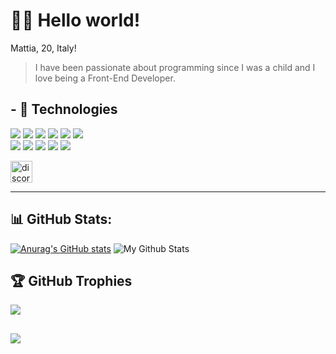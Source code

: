 <h1>🙋‍♂️ Hello world!</h1>

Mattia, 20, Italy!

> I have been passionate about programming since I was a child and I love being a Front-End Developer.

## - 🧠 Technologies
[![](https://skillicons.dev/icons?i=html)](https://mattiawebsite.it)
[![](https://skillicons.dev/icons?i=css)](https://mattiawebsite.it)
[![](https://skillicons.dev/icons?i=js)](https://mattiawebsite.it)
[![](https://skillicons.dev/icons?i=c)](https://mattiawebsite.it)
[![](https://skillicons.dev/icons?i=cs)](https://mattiawebsite.it)
[![](https://skillicons.dev/icons?i=mysql)](https://mattiawebsite.it)
<br>
[![](https://skillicons.dev/icons?i=vscode)](https://mattiawebsite.it)
[![](https://skillicons.dev/icons?i=bootstrap)](https://mattiawebsite.it)
[![](https://skillicons.dev/icons?i=tailwind)](https://mattiawebsite.it)
[![](https://skillicons.dev/icons?i=lua)](https://mattiawebsite.it)
[![](https://skillicons.dev/icons?i=nodejs)](https://mattiawebsite.it)

<a href="https://discord.gg/vFVgKu89kq" target="_blank">
   <img src="https://img.shields.io/static/v1?message=Discord&logo=discord&label=&color=7289DA&logoColor=white&labelColor=&style=for-the-badge" height="35" alt="discord logo"  />
</a>

---

## 📊 GitHub Stats:
[![Anurag's GitHub stats](https://github-readme-stats.vercel.app/api?username=MattiaDev2)](https://github.com/MattiaDev2/github-readme-stats)
<img href="https://mattiawebsite.it" target="_blank" src="https://github-readme-stats.vercel.app/api/top-langs/?username=MattiaDev2&layout=compact" alt="My Github Stats"><br/>

## 🏆 GitHub Trophies
![](https://github-profile-trophy.vercel.app/?username=MattiaDev2&theme=apprentice&no-frame=false&no-bg=true&margin-w=4)

##
[![](https://visitcount.itsvg.in/api?id=MattiaDev2&label=Profile%20Views&color=0&icon=0&pretty=true)](https://visitcount.itsvg.in)

<!-- Proudly created with GPRM ( https://gprm.itsvg.in ) -->
